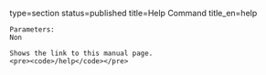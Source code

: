 type=section
status=published
title=Help Command
title_en=help
~~~~~~
Parameters:
Non

Shows the link to this manual page.
<pre><code>/help</code></pre>